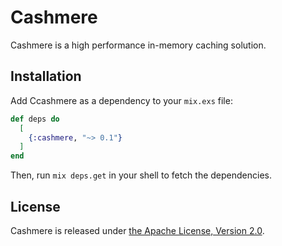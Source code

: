 # Cashmere

Cashmere is a high performance in-memory caching solution.

## Installation

Add Ccashmere as a dependency to your `mix.exs` file:

```elixir
def deps do
  [
    {:cashmere, "~> 0.1"}
  ]
end
```

Then, run `mix deps.get` in your shell to fetch the dependencies.

## License

Cashmere is released under [the Apache License, Version 2.0](LICENSE).
